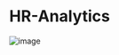# HR-Analytics
![image](https://user-images.githubusercontent.com/50078652/222923924-3887d8b7-51ad-4cba-a2ea-703e27d2060a.png)
